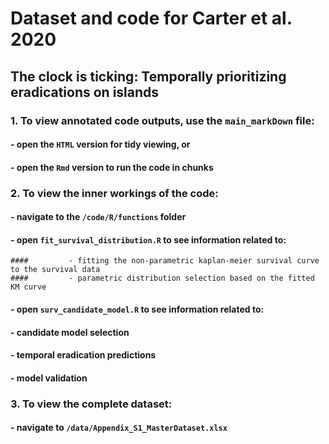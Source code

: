 # Dataset and code for Carter et al. 2020 
##  The clock is ticking: Temporally prioritizing eradications on islands

### 1. To view annotated code outputs, use the `main_markDown` file:
####       - open the `HTML` version for tidy viewing, or
	   
####       - open the `Rmd` version to run the code in chunks

### 2. To view the inner workings of the code:
 ####      - navigate to the `/code/R/functions` folder
	   
####       - open `fit_survival_distribution.R` to see information related to:
	####         - fitting the non-parametric kaplan-meier survival curve to the survival data
	####         - parametric distribution selection based on the fitted KM curve
		 
####       - open `surv_candidate_model.R` to see information related to:
####         - candidate model selection
####         - temporal eradication predictions
####         - model validation
		 
### 3. To view the complete dataset:
####       - navigate to `/data/Appendix_S1_MasterDataset.xlsx`